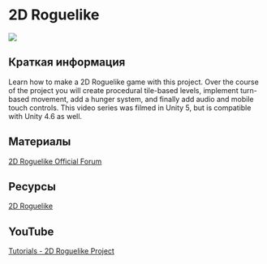 # 2D Roguelike
![](https://connect-prd-cdn.unity.com/20190130/bf92b104-bc61-4fb9-9ff0-09adea8526c5_2droguelike_projectheader.png)

## Краткая информация
Learn how to make a 2D Roguelike game with this project.
Over the course of the project you will create procedural tile-based levels, implement turn-based movement, add a hunger system, and finally add audio and mobile touch controls. This video series was filmed in Unity 5, but is compatible with Unity 4.6 as well.

## Материалы
[2D Roguelike Official Forum](https://forum.unity3d.com/threads/2d-roguelike-q-a.297180/)

## Ресурсы
[2D Roguelike](https://assetstore.unity.com/packages/essentials/tutorial-projects/2d-roguelike-29825)

## YouTube
[Tutorials - 2D Roguelike Project](https://youtube.com/playlist?list=PLX2vGYjWbI0SKsNH5Rkpxvxr1dPE0Lw8F)
